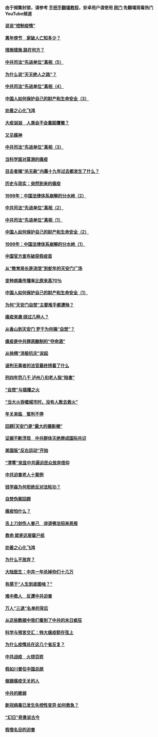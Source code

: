 #### 由于频繁封锁，请参考 [手把手翻墙教程](https://github.com/gfw-breaker/guides/wiki/)，安卓用户请使用 [网门](https://github.com/gfw-breaker/nogfw/blob/master/dl.md?t=02170300) 免翻墙观看热门YouTube频道 

#### [说说“控制疫情”](../pages/19/420831.md?t=02170300) 

#### [离年傍节　家破人亡知多少？](../pages/19/420563.md?t=02170300) 

#### [措施错施  路在何方？](../pages/19/420076.md?t=02170300) 

#### [中共司法“先进单位”真相（5）](../pages/19/419453.md?t=02170300) 

#### [为什么说“天无绝人之路”？](../pages/19/419618.md?t=02170300) 

#### [中共司法“先进单位”真相（4）](../pages/19/419452.md?t=02170300) 

#### [中国人如何保护自己的财产和生命安全（3）](../pages/19/419405.md?t=02170300) 

#### [劝善之心化飞鸿](../pages/19/418758.md?t=02170300) 

#### [大疫汹汹　人类会不会重蹈覆辙？](../pages/19/419691.md?t=02170300) 

#### [又见瘟神](../pages/19/419225.md?t=02170300) 

#### [中共司法“先进单位”真相（3）](../pages/19/419451.md?t=02170300) 

#### [当科学面对莫测的瘟疫](../pages/19/419625.md?t=02170300) 

#### [目击者揭“杀无赦”内幕十九年过去都发生了什么？](../pages/19/419617.md?t=02170300) 

#### [历史与现实：突然到来的瘟疫](../pages/19/419619.md?t=02170300) 

#### [1999年：中国法律体系崩解的分水岭（2）](../pages/19/419455.md?t=02170300) 

#### [中共司法“先进单位”真相（2）](../pages/19/419450.md?t=02170300) 

#### [中共司法“先进单位”真相（1）](../pages/19/419449.md?t=02170300) 

#### [中国人如何保护自己的财产和生命安全（2）](../pages/19/419404.md?t=02170300) 

#### [1999年：中国法律体系崩解的分水岭（1）](../pages/19/419454.md?t=02170300) 

#### [中国官方宣布破获假疫苗](../pages/19/419504.md?t=02170300) 

#### [从“教育局长是流氓”到蛇年的天安门广场](../pages/19/419470.md?t=02170300) 

#### [变种病毒传播率比原来高70％](../pages/19/419456.md?t=02170300) 

#### [中国人如何保护自己的财产和生命安全（1）](../pages/19/419403.md?t=02170300) 

#### [为何“天安门自焚”主要推手都遭殃？](../pages/19/419348.md?t=02170300) 

#### [瘟疫来袭 绕过几种人？](../pages/19/419349.md?t=02170300) 

#### [从香山到天安门 罗干为何搞“自焚”？](../pages/19/419270.md?t=02170300) 

#### [瘟疫是中共罪恶酿制的“夺命酒”](../pages/19/419223.md?t=02170300) 

#### [从徐栩“消极抗灾”说起](../pages/19/419224.md?t=02170300) 

#### [诬判无辜者的法官最终捞着了什么](../pages/19/419268.md?t=02170300) 

#### [刑四年罚八千 泸州八旬老人指“陷害”](../pages/19/419232.md?t=02170300) 

#### [“自焚”与插播之火](../pages/19/419226.md?t=02170300) 

#### [“当大火吞噬城市时，没有人敢去救火”](../pages/19/419077.md?t=02170300) 

#### [年关来临　冤判不停](../pages/19/419093.md?t=02170300) 

#### [回顾|天安门是“最大的摄影棚”](../pages/19/380866.md?t=02170300) 

#### [证据不断浮现　中共群体灭绝罪成国际共识](../pages/19/419031.md?t=02170300) 

#### [美国版“反右运动”开始](../pages/19/419030.md?t=02170300) 

#### [“清零”突显中共逼迫民众放弃信仰](../pages/19/418995.md?t=02170300) 

#### [中共迫害老人十案例](../pages/19/418831.md?t=02170300) 

#### [钱学森为何拒绝反对法轮功？](../pages/19/418905.md?t=02170300) 

#### [自焚伪案回顾](../pages/19/418799.md?t=02170300) 

#### [瘟疫怕什么？](../pages/19/418800.md?t=02170300) 

#### [舌上刀剑伤人害己　诽谤佛法招来恶报](../pages/19/418731.md?t=02170300) 

#### [救命 就差这层窗户纸](../pages/19/418706.md?t=02170300) 

#### [劝善之心化飞鸿](../pages/19/416766.md?t=02170300) 

#### [为什么不放弃？](../pages/19/418691.md?t=02170300) 

#### [大陆医生：中共一年杀掉你们十几万](../pages/19/418670.md?t=02170300) 

#### [有感于“人生到底图啥？”](../pages/19/418624.md?t=02170300) 

#### [难中救人　反遭中共迫害](../pages/19/418414.md?t=02170300) 

#### [万人“三退”名单的背后](../pages/19/418505.md?t=02170300) 

#### [从这些数据中我们看到了中共的末日疯狂](../pages/19/418420.md?t=02170300) 

#### [科学与预言交汇：特大瘟疫箭在弦上](../pages/19/418266.md?t=02170300) 

#### [为什么疫情总在这几个省反复？](../pages/19/418219.md?t=02170300) 

#### [中共战疫　火烧百姓](../pages/19/418220.md?t=02170300) 

#### [假如川普任中国总统](../pages/19/418174.md?t=02170300) 

#### [做跟瘟疫无关的人](../pages/19/418171.md?t=02170300) 

#### [中共的脆弱](../pages/19/418196.md?t=02170300) 

#### [新冠病毒已发生失控性变异 如何救急？](../pages/19/418032.md?t=02170300) 

#### [“幻日”奇景说古今](../pages/19/418033.md?t=02170300) 

#### [假借名目的迫害](../pages/19/418055.md?t=02170300) 


